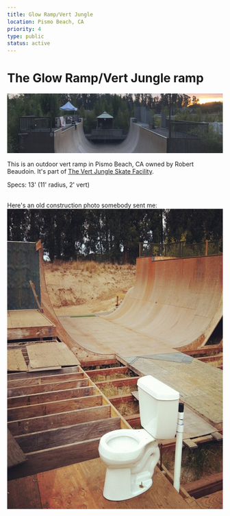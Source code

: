```yaml
---
title: Glow Ramp/Vert Jungle
location: Pismo Beach, CA
priority: 4
type: public
status: active
---
```

# The Glow Ramp/Vert Jungle ramp

<img src="../../public/images/vert-jungle.png"   width="700px"  height="139px" />

This is an outdoor vert ramp in Pismo Beach, CA owned by Robert Beaudoin. It's part of [The Vert Jungle Skate Facility](https://vertjungle.com/).

Specs: 13' (11' radius, 2' vert)

<br/>
Here's an old construction photo somebody sent me:

<img src="../../public/images/pismo.png"   width="700px"  height="700px" />
